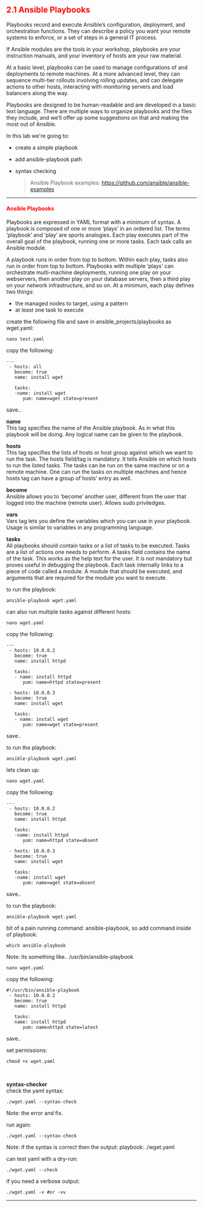 ## <font color='red'> 2.1 Ansible Playbooks </font>
Playbooks record and execute Ansible’s configuration, deployment, and orchestration functions. They can describe a policy you want your remote systems to enforce, or a set of steps in a general IT process.

If Ansible modules are the tools in your workshop, playbooks are your instruction manuals, and your inventory of hosts are your raw material.

At a basic level, playbooks can be used to manage configurations of and deployments to remote machines. At a more advanced level, they can sequence multi-tier rollouts involving rolling updates, and can delegate actions to other hosts, interacting with monitoring servers and load balancers along the way.

Playbooks are designed to be human-readable and are developed in a basic text language. There are multiple ways to organize playbooks and the files they include, and we’ll offer up some suggestions on that and making the most out of Ansible.

In this lab we're going to:
* create a simple playbook
* add ansible-playbook path
* syntax checking


  > Ansible Playbook examples: https://github.com/ansible/ansible-examples


---

#### <font color='red'> Ansible Playbooks </font>
Playbooks are expressed in YAML format with a minimum of syntax. A playbook is composed of one or more ‘plays’ in an ordered list. The terms ‘playbook’ and ‘play’ are sports analogies. Each play executes part of the overall goal of the playbook, running one or more tasks. Each task calls an Ansible module.

A playbook runs in order from top to bottom. Within each play, tasks also run in order from top to bottom. Playbooks with multiple ‘plays’ can orchestrate multi-machine deployments, running one play on your webservers, then another play on your database servers, then a third play on your network infrastructure, and so on. At a minimum, each play defines two things:
* the managed nodes to target, using a pattern
* at least one task to execute

create the following file and save in ansible_projects/playbooks as wget.yaml:
```
nano test.yaml
```
copy the following:
```
---
 - hosts: all
   become: true
   name: install wget

   tasks:
   -name: install wget
      yum: name=wget state=present
```
save..


**name**  
This tag specifies the name of the Ansible playbook. As in what this playbook will be doing. Any logical name can be given to the playbook.

**hosts**  
This tag specifies the lists of hosts or host group against which we want to run the task. The hosts field/tag is mandatory. It tells Ansible on which hosts to run the listed tasks. The tasks can be run on the same machine or on a remote machine. One can run the tasks on multiple machines and hence hosts tag can have a group of hosts’ entry as well.

**become**  
Ansible allows you to ‘become’ another user, different from the user that logged into the machine (remote user). Allows sudo priviledges.

**vars**  
Vars tag lets you define the variables which you can use in your playbook. Usage is similar to variables in any programming language.

**tasks**  
All playbooks should contain tasks or a list of tasks to be executed. Tasks are a list of actions one needs to perform. A tasks field contains the name of the task. This works as the help text for the user. It is not mandatory but proves useful in debugging the playbook. Each task internally links to a piece of code called a module. A module that should be executed, and arguments that are required for the module you want to execute.

to run the playbook:
```
ansible-playbook wget.yaml
```
can also run multiple tasks against different hosts:
```
nano wget.yaml
```
copy the following:
```
---
 - hosts: 10.0.0.2
   become: true
   name: install httpd

   tasks:
   - name: install httpd
      yum: name=httpd state=present 
 
 - hosts: 10.0.0.3
   become: true
   name: install wget

   tasks:
   - name: install wget
      yum: name=wget state=present
```
save..

to run the playbook:
```
ansible-playbook wget.yaml
```
lets clean up:
```
nano wget.yaml
```
copy the following:
```
---
 - hosts: 10.0.0.2
   become: true
   name: install httpd

   tasks:
   -name: install httpd
      yum: name=httpd state=absent 
 
 - hosts: 10.0.0.3
   become: true
   name: install wget

   tasks:
   -name: install wget
      yum: name=wget state=absent
```
save..

to run the playbook:
```
ansible-playbook wget.yaml
```

bit of a pain running command: ansible-playbook, so add command inside of playbook:
```
which ansible-playbook
```
Note: its something like.. /usr/bin/ansible-playbook
```
nano wget.yaml
```
copy the following:
```
#!/usr/bin/ansible-playbook
 - hosts: 10.0.0.2
   become: true
   name: install httpd

   tasks:
   name: install httpd
      yum: name=httpd state=latest
```
save..

set permissions:
```
chmod +x wget.yaml
```
</br>

**syntax-checker**  
check the yaml syntax:
```
./wget.yaml --syntax-check
```
Note: the error and fix.

run again:
```
./wget.yaml --syntax-check
```
Note: if the syntax is correct then the output: playbook: ./wget.yaml

can test yaml with a dry-run:
```
./wget.yaml --check
```
if you need a verbose output:
```
./wget.yaml -v #or -vv
```

---